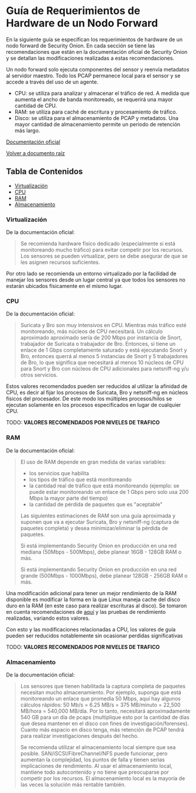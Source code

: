 # Guía de Requerimientos de Hardware de un Nodo Forward

En la siguiente guía se especifican los requerimientos de hardware de un nodo forward de Security Onion. En cada sección se tiene las recomendaciones que están en la documentación oficial de Security Onion y se detallan las modificaciones realizadas a estas recomendaciones.

Un nodo forward solo ejecuta componentes del sensor y reenvía metadatos al servidor maestro. Todo los PCAP permanece local para el sensor y se accede a través del uso de un agente.

- CPU: se utiliza para analizar y almacenar el tráfico de red. A medida que aumenta el ancho de banda monitoreado, se requerirá una mayor cantidad de CPU.
- RAM: se utiliza para caché de escritura y procesamiento de tráfico.
- Disco: se utiliza para el almacenamiento de PCAP y metadatos. Una mayor cantidad de almacenamiento permite un período de retención más largo.

[Documentación oficial](https://securityonion.readthedocs.io/en/latest/hardware.html#sensor-hardware-considerations)

[Volver a documento raíz](https://gitlab.unc.edu.ar/csirt/csirt-docs/tree/master#csirt-docs)

## Tabla de Contenidos
  * [Virtualización](#virtualización)
  * [CPU](#cpu)
  * [RAM](#ram)
  * [Almacenamiento](#almacenamiento)

### Virtualización

De la documentación oficial:

> Se recomienda hardware físico dedicado (especialmente si está monitoreando mucho tráfico) para evitar competir por los recursos. Los sensores se pueden virtualizar, pero se debe asegurar de que se les asignen recursos suficientes.

Por otro lado se recomienda un entorno virtualizado por la facilidad de manejar los sensores desde un lugar central ya que todos los sensores no estarán ubicados físicamente en el mismo lugar.

### CPU

De la documentación oficial:

> Suricata y Bro son muy intensivos en CPU. Mientras más tráfico esté monitoreando, más núcleos de CPU necesitará. Un cálculo aproximado aproximado sería de 200 Mbps por instancia de Snort, trabajador de Suricata o trabajador de Bro. Entonces, si tiene un enlace de 1 Gbps completamente saturado y está ejecutando Snort y Bro, entonces querrá al menos 5 instancias de Snort y 5 trabajadores de Bro, lo que significa que necesitará al menos 10 núcleos de CPU para Snort y Bro con núcleos de CPU adicionales para netsniff-ng y/u otros servicios.

Estos valores recomendados pueden ser reducidos al utilizar la afinidad de CPU, es decir al fijar los procesos de Suricata, Bro y netsniff-ng en núcleos físicos del procesador. De este modo los múltiples procesos/hilos se ejecutan solamente en los procesos especificados en lugar de cualquier CPU.

TODO: **VALORES RECOMENDADOS POR NIVELES DE TRAFICO**

### RAM

De la documentación oficial:

> El uso de RAM depende en gran medida de varias variables:
> 
> - los servicios que habilita
> - los tipos de tráfico que está monitoreando
> - la cantidad real de tráfico que está monitoreando (ejemplo: se puede estar monitoreando un enlace de 1 Gbps pero solo usa 200 Mbps la mayor parte del tiempo)
> - la cantidad de pérdida de paquetes que es "aceptable"
> 
> Las siguientes estimaciones de RAM son una guía aproximada y suponen que va a ejecutar Suricata, Bro y netsniff-ng (captura de paquetes completa) y desea minimizar/eliminar la pérdida de paquetes.
> 
> Si está implementando Security Onion en producción en una red mediana (50Mbps - 500Mbps), debe planear 16GB - 128GB RAM o más.
> 
> Si está implementando Security Onion en producción en una red grande (500Mbps - 1000Mbps), debe planear 128GB - 256GB RAM o más.

Una modificación adicional para tener un mejor rendimiento de la RAM disponible es modificar la forma en la que Linux maneja cache del disco duro en la RAM (en este caso para realizar escrituras al disco). Se tomaron en cuenta recomendaciones de [aquí](https://lonesysadmin.net/2013/12/22/better-linux-disk-caching-performance-vm-dirty_ratio/) y las pruebas de rendimiento realizadas, variando estos valores.

Con esto y las modificaciones relacionadas a CPU, los valores de guía pueden ser reducidos notablemente sin ocasionar perdidas significativas

TODO: **VALORES RECOMENDADOS POR NIVELES DE TRAFICO**

### Almacenamiento

De la documentación oficial:

> Los sensores que tienen habilitada la captura completa de paquetes necesitan mucho almacenamiento. Por ejemplo, suponga que está monitoreando un enlace que promedia 50 Mbps, aquí hay algunos cálculos rápidos: 50 Mb/s = 6.25 MB/s = 375 MB/minuto = 22,500 MB/hora = 540,000 MB/día. Por lo tanto, necesitará aproximadamente 540 GB para un día de pcaps (multiplique esto por la cantidad de días que desea mantener en el disco con fines de investigación/forenses). Cuanto más espacio en disco tenga, más retención de PCAP tendrá para realizar investigaciones después del hecho.
> 
> Se recomienda utilizar el almacenamiento local siempre que sea posible. SAN/iSCSI/FibreChannel/NFS puede funcionar, pero aumentan la complejidad, los puntos de falla y tienen serias implicaciones de rendimiento. Al usar el almacenamiento local, mantiene todo autocontenido y no tiene que preocuparse por competir por los recursos. El almacenamiento local es la mayoría de las veces la solución más rentable también.
